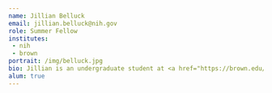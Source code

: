 ```yaml
---
name: Jillian Belluck
email: jillian.belluck@nih.gov
role: Summer Fellow
institutes:
 - nih
 - brown
portrait: /img/belluck.jpg
bio: Jillian is an undergraduate student at <a href="https://brown.edu/">Brown University</a>, where she studies Computational Biology and conducts malaria genetics research. In addition to genomics and bioinformatics, Jillian is interested in genetic counseling, precision medicine, and bioethics.
alum: true
---
```

